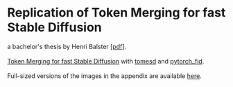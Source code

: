 # Replication of Token Merging for fast Stable Diffusion
a bachelor's thesis by Henri Balster [[pdf]](https://github.com/HNR1/ba-code/blob/main/BA_Balster_v3.pdf).\
\
[Token Merging for fast Stable Diffusion](https://arxiv.org/abs/2303.17604) with [tomesd](https://github.com/dbolya/tomesd) and [pytorch_fid](https://github.com/HNR1/pytorch_fid).\
\
Full-sized versions of the images in the appendix are available [here](https://github.com/HNR1/ba-code/tree/main/text/chapter/appendix/def_imgs).
